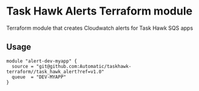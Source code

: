 Task Hawk Alerts Terraform module
=================================

Terraform module that creates Cloudwatch alerts for Task Hawk SQS apps

Usage
-----
```hcl
module "alert-dev-myapp" {
  source = "git@github.com:Automatic/taskhawk-terraform//task_hawk_alert?ref=v1.0"
  queue  = "DEV-MYAPP"
}
```
